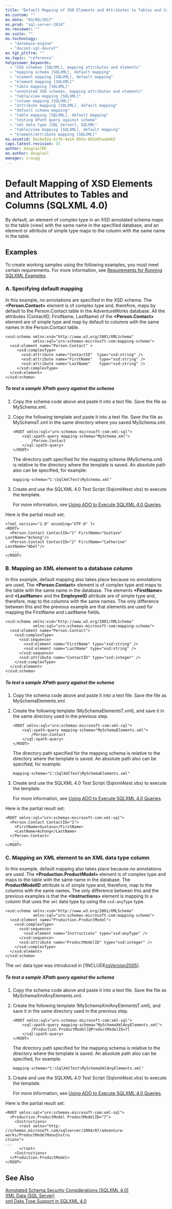 ```yaml
---
title: "Default Mapping of XSD Elements and Attributes to Tables and Columns (SQLXML 4.0) | Microsoft Docs"
ms.custom: ""
ms.date: "03/06/2017"
ms.prod: "sql-server-2014"
ms.reviewer: ""
ms.suite: ""
ms.technology: 
  - "database-engine"
  - "docset-sql-devref"
ms.tgt_pltfrm: ""
ms.topic: "reference"
helpviewer_keywords: 
  - "XSD schemas [SQLXML], mapping attributes and elements"
  - "mapping schema [SQLXML], default mapping"
  - "element mapping [SQLXML], default mapping"
  - "element mapping [SQLXML]"
  - "table mapping [SQLXML]"
  - "annotated XSD schemas, mapping attributes and elements"
  - "table/view mapping [SQLXML]"
  - "column mapping [SQLXML]"
  - "attribute mapping [SQLXML], default mapping"
  - "default schema mapping"
  - "table mapping [SQLXML], default mapping"
  - "testing XPath query against schema"
  - "xml data type [SQL Server], SQLXML"
  - "table/view mapping [SQLXML], default mapping"
  - "element/attribute mapping [SQLXML]"
ms.assetid: 9a18e92a-6cfb-4a14-993a-663a95aabb63
caps.latest.revision: 31
author: douglaslMS
ms.author: douglasl
manager: craigg
---
```

# Default Mapping of XSD Elements and Attributes to Tables and Columns (SQLXML 4.0)
  By default, an element of complex type in an XSD annotated schema maps to the table (view) with the same name in the specified database, and an element or attribute of simple type maps to the column with the same name in the table.  
  
## Examples  
 To create working samples using the following examples, you must meet certain requirements. For more information, see [Requirements for Running SQLXML Examples](../sqlxml/requirements-for-running-sqlxml-examples.md).  
  
### A. Specifying default mapping  
 In this example, no annotations are specified in the XSD schema. The **\<Person.Contact>** element is of complex type and, therefore, maps by default to the Person.Contact table in the AdventureWorks database. All the attributes (ContactID, FirstName, LastName) of the **\<Person.Contact>** element are of simple type and map by default to columns with the same names in the Person.Contact table.  
  
```  
<xsd:schema xmlns:xsd="http://www.w3.org/2001/XMLSchema"   
            xmlns:sql="urn:schemas-microsoft-com:mapping-schema">  
  <xsd:element name="Person.Contact" >  
     <xsd:complexType>  
       <xsd:attribute name="ContactID"  type="xsd:string" />   
       <xsd:attribute name="FirstName"   type="xsd:string" />   
       <xsd:attribute name="LastName"    type="xsd:string" />   
     </xsd:complexType>  
  </xsd:element>  
</xsd:schema>  
```  
  
##### To test a sample XPath query against the schema  
  
1.  Copy the schema code above and paste it into a text file. Save the file as MySchema.xml.  
  
2.  Copy the following template and paste it into a text file. Save the file as MySchemaT.xml in the same directory where you saved MySchema.xml.  
  
    ```  
    <ROOT xmlns:sql="urn:schemas-microsoft-com:xml-sql">  
        <sql:xpath-query mapping-schema="MySchema.xml">  
            /Person.Contact  
        </sql:xpath-query>  
    </ROOT>  
    ```  
  
     The directory path specified for the mapping schema (MySchema.xml) is relative to the directory where the template is saved. An absolute path also can be specified, for example:  
  
    ```  
    mapping-schema="C:\SqlXmlTest\MySchema.xml"  
    ```  
  
3.  Create and use the SQLXML 4.0 Test Script (Sqlxml4test.vbs) to execute the template.  
  
     For more information, see [Using ADO to Execute SQLXML 4.0 Queries](../sqlxml/using-ado-to-execute-sqlxml-4-0-queries.md).  
  
 Here is the partial result set:  
  
```  
<?xml version="1.0" encoding="UTF-8" ?>  
<ROOT>  
  <Person.Contact ContactID="1" FirstName="Gustavo" LastName="Achong"/>  
  <Person.Contact ContactID="2" FirstName="Catherine" LastName="Abel"/>  
   ...  
</ROOT>  
```  
  
### B. Mapping an XML element to a database column  
 In this example, default mapping also takes place because no annotations are used. The **\<Person.Contact>** element is of complex type and maps to the table with the same name in the database. The elements **\<FirstName>** and **\<LastName>** and the **EmployeeID** attribute are of simple type and, therefore, map to the columns with the same names. The only difference between this and the previous example are that elements are used for mapping the FirstName and LastName fields.  
  
```  
<xsd:schema xmlns:xsd="http://www.w3.org/2001/XMLSchema"   
            xmlns:sql="urn:schemas-microsoft-com:mapping-schema">  
  <xsd:element name="Person.Contact">  
    <xsd:complexType>  
      <xsd:sequence>  
        <xsd:element name="FirstName" type="xsd:string" />   
        <xsd:element name="LastName" type="xsd:string" />   
      </xsd:sequence>  
      <xsd:attribute name="ContactID" type="xsd:integer" />   
    </xsd:complexType>  
  </xsd:element>  
</xsd:schema>  
```  
  
##### To test a sample XPath query against the schema  
  
1.  Copy the schema code above and paste it into a text file. Save the file as MySchemaElements.xml.  
  
2.  Create the following template (MySchemaElementsT.xml), and save it in the same directory used in the previous step.  
  
    ```  
    <ROOT xmlns:sql="urn:schemas-microsoft-com:xml-sql">  
        <sql:xpath-query mapping-schema="MySchemaElements.xml">  
            /Person.Contact  
        </sql:xpath-query>  
    </ROOT>  
    ```  
  
     The directory path specified for the mapping schema is relative to the directory where the template is saved. An absolute path also can be specified, for example:  
  
    ```  
    mapping-schema="C:\SqlXmlTest\MySchemaElements.xml"  
    ```  
  
3.  Create and use the SQLXML 4.0 Test Script (Sqlxml4test.vbs) to execute the template.  
  
     For more information, see [Using ADO to Execute SQLXML 4.0 Queries](../sqlxml/using-ado-to-execute-sqlxml-4-0-queries.md).  
  
 Here is the partial result set:  
  
```  
<ROOT xmlns:sql="urn:schemas-microsoft-com:xml-sql">  
  <Person.Contact ContactID="1">  
    <FirstName>Gustavo</FirstName>  
    <LastName>Achong</LastName>  
  </Person.Contact>  
   ...  
</ROOT>  
```  
  
### C. Mapping an XML element to an XML data type column  
 In this example, default mapping also takes place because no annotations are used. The **\<Production.ProductModel>** element is of complex type and maps to the table with the same name in the database. The **ProductModelID** attribute is of simple type and, therefore, map to the columns with the same names. The only difference between this and the previous examples is that the **\<Instructions>** element is mapping to a column that uses the `xml` data type by using the `xsd:anyType` type.  
  
```  
<xsd:schema xmlns:xsd="http://www.w3.org/2001/XMLSchema"   
            xmlns:sql="urn:schemas-microsoft-com:mapping-schema">  
  <xsd:element name="Production.ProductModel">  
    <xsd:complexType>  
      <xsd:sequence>  
        <xsd:element name="Instructions" type="xsd:anyType" />   
      </xsd:sequence>  
      <xsd:attribute name="ProductModelID" type="xsd:integer" />   
    </xsd:complexType>  
  </xsd:element>  
</xsd:schema>  
```  
  
 The `xml` data type was introduced in [!INCLUDE[ssVersion2005](../../includes/ssversion2005-md.md)].  
  
##### To test a sample XPath query against the schema  
  
1.  Copy the schema code above and paste it into a text file. Save the file as MySchemaXmlAnyElements.xml.  
  
2.  Create the following template (MySchemaXmlAnyElementsT.xml), and save it in the same directory used in the previous step.  
  
    ```  
    <ROOT xmlns:sql="urn:schemas-microsoft-com:xml-sql">  
        <sql:xpath-query mapping-schema="MySchemaXmlAnyElements.xml">  
            /Production.ProductModel[@ProductModelID=7]  
        </sql:xpath-query>  
    </ROOT>  
    ```  
  
     The directory path specified for the mapping schema is relative to the directory where the template is saved. An absolute path also can be specified, for example:  
  
    ```  
    mapping-schema="C:\SqlXmlTest\MySchemaXmlAnyElements.xml"  
    ```  
  
3.  Create and use the SQLXML 4.0 Test Script (Sqlxml4test.vbs) to execute the template.  
  
     For more information, see [Using ADO to Execute SQLXML 4.0 Queries](../sqlxml/using-ado-to-execute-sqlxml-4-0-queries.md).  
  
 Here is the partial result set:  
  
```  
<ROOT xmlns:sql="urn:schemas-microsoft-com:xml-sql">  
  <Production.ProductModel ProductModelID="7">  
    <Instructions>  
      <root xmlns="http:  
//schemas.microsoft.com/sqlserver/2004/07/adventure-works/ProductModelManuInstru  
ctions">  
...  
      </root>  
    <Instructions>  
  </Production.ProductModel>  
</ROOT>  
```  
  
## See Also  
 [Annotated Schema Security Considerations &#40;SQLXML 4.0&#41;](../sqlxml-annotated-xsd-schemas-xpath-queries/security/annotated-schema-security-considerations-sqlxml-4-0.md)   
 [XML Data &#40;SQL Server&#41;](../xml/xml-data-sql-server.md)   
 [xml Data Type Support in SQLXML 4.0](../sqlxml/xml-data-type-support-in-sqlxml-4-0.md)  
  
  
